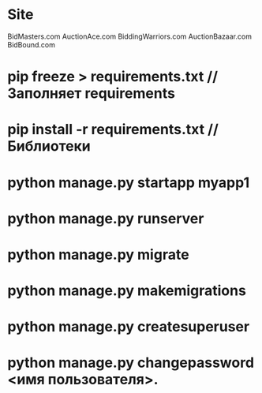 # Site

BidMasters.com
AuctionAce.com
BiddingWarriors.com
AuctionBazaar.com
BidBound.com

<!-- {% extends 'base.html' %}
{% load static %}

{% block style %}
    
{% endblock %}

{% block content %}

{% endblock %} -->

# pip freeze > requirements.txt // Заполняет requirements

# pip install -r requirements.txt // Библиотеки

# python manage.py startapp myapp1

# python manage.py runserver

# python manage.py migrate

# python manage.py makemigrations

# python manage.py createsuperuser

# python manage.py changepassword <имя пользователя>.